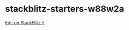 # stackblitz-starters-w88w2a

[Edit on StackBlitz ⚡️](https://stackblitz.com/edit/stackblitz-starters-w88w2a)